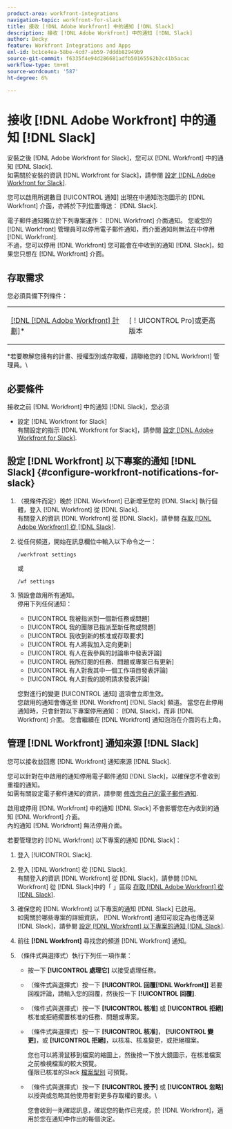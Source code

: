 ```yaml
---
product-area: workfront-integrations
navigation-topic: workfront-for-slack
title: 接收 [!DNL Adobe Workfront] 中的通知 [!DNL Slack]
description: 接收 [!DNL Adobe Workfront] 中的通知 [!DNL Slack]
author: Becky
feature: Workfront Integrations and Apps
exl-id: bc1ce4ea-58be-4cd7-ab59-7dddb82949b9
source-git-commit: f6335f4e94d286681adfb50165562b2c41b5acac
workflow-type: tm+mt
source-wordcount: '587'
ht-degree: 6%

---
```


# 接收 [!DNL Adobe Workfront] 中的通知 [!DNL Slack]

<!--
<p data-mc-conditions="QuicksilverOrClassic.Draft mode">(NOTE: Alina: *** Linked to Accessing Workfront from Slack.***Some of this information is duplicating in Accessing Workfront from Slack (also screen shots))</p>
-->

安裝之後 [!DNL Adobe Workfront for Slack]，您可以 [!DNL Workfront] 中的通知 [!DNL Slack].\
如需關於安裝的資訊 [!DNL Workfront for Slack]，請參閱 [設定 [!DNL Adobe Workfront for Slack]](../../workfront-integrations-and-apps/using-workfront-with-slack/configure-workfront-for-slack.md).

您可以啟用所選數目 [!UICONTROL 通知] 出現在中通知泡泡圖示的 [!DNL Workfront] 介面，亦將於下列位置傳送： [!DNL Slack].

電子郵件通知獨立於下列專案運作： [!DNL Workfront] 介面通知。 您或您的 [!DNL Workfront] 管理員可以停用電子郵件通知，而介面通知則無法在中停用 [!DNL Workfront].\
不過，您可以停用 [!DNL Workfront] 您可能會在中收到的通知 [!DNL Slack]，如果您只想在 [!DNL Workfront] 介面。

## 存取需求

您必須具備下列條件：

<table style="table-layout:auto"> 
 <col> 
 </col> 
 <col> 
 </col> 
 <tbody> 
  <tr> 
   <td role="rowheader"><a href="https://www.workfront.com/plans" target="_blank">[!DNL [!DNL Adobe Workfront] 計劃]</a>*</td> 
   <td> <p>[！UICONTROL Pro]或更高版本</p> </td> 
  </tr> 
 </tbody> 
</table>

&#42;若要瞭解您擁有的計畫、授權型別或存取權，請聯絡您的 [!DNL Workfront] 管理員。\

## 必要條件

接收之前 [!DNL Workfront] 中的通知 [!DNL Slack]，您必須

* 設定 [!DNL Workfront for Slack]\
   有關設定的指示 [!DNL Workfront for Slack]，請參閱 [設定 [!DNL Adobe Workfront for Slack]](../../workfront-integrations-and-apps/using-workfront-with-slack/configure-workfront-for-slack.md).

## 設定 [!DNL Workfront] 以下專案的通知 [!DNL Slack] {#configure-workfront-notifications-for-slack}

1. （視條件而定）晚於 [!DNL Workfront] 已新增至您的 [!DNL Slack] 執行個體，登入 [!DNL Workfront] 從 [!DNL Slack].\
   有關登入的資訊 [!DNL Workfront] 從 [!DNL Slack]，請參閱 [存取 [!DNL Adobe Workfront] 從 [!DNL Slack]](../../workfront-integrations-and-apps/using-workfront-with-slack/access-workfront-from-slack.md).

1. 從任何頻道，開始在訊息欄位中輸入以下命令之一：

   `/workfront settings`

   或

   `/wf settings`

1. 預設會啟用所有通知。\
   停用下列任何通知：

   * [!UICONTROL 我被指派到一個新任務或問題]
   * [!UICONTROL 我的團隊已指派至新任務或問題]
   * [!UICONTROL 我收到新的核准或存取要求]
   * [!UICONTROL 有人將我加入定向更新]
   * [!UICONTROL 有人在我參與的討論串中發表評論]
   * [!UICONTROL 我所訂閱的任務、問題或專案已有更新]
   * [!UICONTROL 有人對我其中一個工作項目發表評論]
   * [!UICONTROL 有人對我的說明請求發表評論]

   您對進行的變更 [!UICONTROL 通知] 選項會立即生效。\
   您啟用的通知會傳送至 [!DNL Workfront] [!DNL Slack] 頻道。 當您在此停用通知時，只會針對以下專案停用通知： [!DNL Slack]，而非 [!DNL Workfront] 介面。 您會繼續在 [!DNL Workfront] 通知泡泡在介面的右上角。

## 管理 [!DNL Workfront] 通知來源 [!DNL Slack]

您可以接收並回應 [!DNL Workfront] 通知來源 [!DNL Slack].

您可以針對在中啟用的通知停用電子郵件通知 [!DNL Slack]，以確保您不會收到重複的通知。\
如需有關設定電子郵件通知的資訊，請參閱 [修改您自己的電子郵件通知](../../workfront-basics/using-notifications/activate-or-deactivate-your-own-event-notifications.md).

啟用或停用 [!DNL Workfront] 中的通知 [!DNL Slack] 不會影響您在內收到的通知 [!DNL Workfront] 介面。\
內的通知 [!DNL Workfront] 無法停用介面。

若要管理您的 [!DNL Workfront] 以下專案的通知 [!DNL Slack]：

1. 登入 [!UICONTROL Slack].
1. 登入 [!DNL Workfront] 從 [!DNL Slack].\
   有關登入的資訊 [!DNL Workfront] 從 [!DNL Slack]，請參閱 [!DNL Workfront] 從 [!DNL Slack]中的「 」區段 [存取 [!DNL Adobe Workfront] 從 [!DNL Slack]](../../workfront-integrations-and-apps/using-workfront-with-slack/access-workfront-from-slack.md).

1. 確保您的 [!DNL Workfront] 以下專案的通知 [!DNL Slack] 已啟用。\
   如需關於哪些專案的詳細資訊， [!DNL Workfront] 通知可設定為也傳送至 [!DNL Slack]，請參閱 [設定 [!DNL Workfront] 以下專案的通知 [!DNL Slack]](#configure-workfront-notifications-for-slack-configure-workfront-notifications-for-slack).

1. 前往 **[!DNL Workfront]** 尋找您的頻道 [!DNL Workfront] 通知。
1. （條件式與選擇式）執行下列任一項作業：

   * 按一下 **[!UICONTROL 處理它]** 以接受處理任務。

   * （條件式與選擇式）按一下 **[!UICONTROL 回覆[!DNL Workfront]]** 若要回複評論，請輸入您的回覆，然後按一下 **[!UICONTROL 回覆]**.

   * （條件式與選擇式）按一下 **[!UICONTROL 核准]** 或 **[!UICONTROL 拒絕]** 核准或拒絕擱置核准的任務、問題或專案。

   * （條件式與選擇式）按一下 **[!UICONTROL 核准]**， **[!UICONTROL 變更]**，或 **[!UICONTROL 拒絕]**，以核准、核准變更，或拒絕檔案。

     您也可以將滑鼠移到檔案的縮圖上，然後按一下放大鏡圖示，在核准檔案之前檢視檔案的較大預覽。\
      僅限已核准的Slack [檔案型別](https://api.slack.com/types/file) 可預覽。

   * （條件式與選擇式）按一下 **[!UICONTROL 授予]** 或 **[!UICONTROL 忽略]** 以授與或忽略其他使用者對更多存取權的要求。\

     您會收到一則確認訊息，確認您的動作已完成，於 [!DNL Workfront]，適用於您在通知中作出的每個決定。
